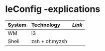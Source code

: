 # leConfig -explications

| System| Technology| *Link*| 
|:------------- |:-------------|-------------| 
|WM|i3||
|Shell|zsh + ohmyzsh
